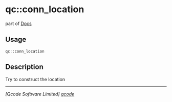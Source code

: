 qc::conn_location
=================

part of [Docs](.)

Usage
-----
`qc::conn_location `

Description
-----------
Try to construct the location

----------------------------------
*[Qcode Software Limited] [qcode]*

[qcode]: http://www.qcode.co.uk "Qcode Software"